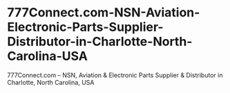 # 777Connect.com-NSN-Aviation-Electronic-Parts-Supplier-Distributor-in-Charlotte-North-Carolina-USA
777Connect.com – NSN, Aviation &amp; Electronic Parts Supplier &amp; Distributor in Charlotte, North Carolina, USA
